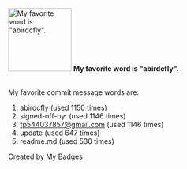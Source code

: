 <img src="https://github.com/my-badges/my-badges/blob/master/src/all-badges/favorite-word/favorite-word.png?raw=true" alt="My favorite word is &quot;abirdcfly&quot;." title="My favorite word is &quot;abirdcfly&quot;." width="128">
<strong>My favorite word is &quot;abirdcfly&quot;.</strong>
<br><br>

My favorite commit message words are:

1. abirdcfly (used 1150 times)
2. signed-off-by: (used 1146 times)
3. <fp544037857@gmail.com> (used 1146 times)
4. update (used 647 times)
5. readme.md (used 530 times)


Created by <a href="https://github.com/my-badges/my-badges">My Badges</a>